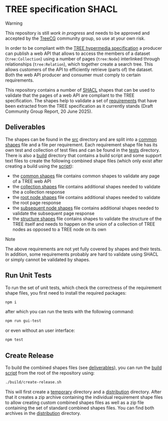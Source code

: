 # TREE specification SHACL
> [!WARNING]
> This repository is still _work in progress_ and needs to be approved and accepted by the [TreeCG](https://github.com/treecg) community group, so use at your own risk.

In order to be compliant with the [TREE hypermedia specification](https://treecg.github.io/specification/) a producer can publish a web API that allows to access the members of a dataset (`tree:Collection`) using a number of pages (`tree:Node`) interlinked through relationships (`tree:Relation`), which together create a search tree. This  allows customers of the API to efficiently retrieve (parts of) the dataset. Both the web API producer and consumer must comply to certain requirements.

This repository contains a number of [SHACL](https://www.w3.org/TR/shacl/) shapes that can be used to validate that the pages of a web API are compliant to the TREE specification. The shapes help to validate a set of [requirements](./requirements.md) that have been extracted from the TREE specification as it currently stands (Draft Community Group Report, 20 June 2025).

## Deliverables
The shapes can be found in the [src](./src/) directory and are split into a [common shapes](./src/tree-common-shapes.ttl) file and a file per requirement. Each requirement shape file has its own test and collection of test files and can be found in the [tests](./tests/) directory. There is also a [build](./build/) directory that contains a build script and some support text files to create the following combined shape files (which only exist after creating a build using the [script](./build/create-release.sh)):
* the [common shapes](./temp/tree-common-shapes.ttl) file contains common shapes to validate any page of a TREE web API
* the [collection shapes](./temp/tree-collection-node-shapes.ttl) file contains additional shapes needed to validate the a collection response
* the [root node shapes](./temp/tree-root-node-shapes.ttl) file contains additional shapes needed to validate the root page response
* the [subsequent node shapes](./temp/tree-subsequent-node-shapes.ttl) file contains additional shapes needed to validate the subsequent page response
* the [structure shapes](./src/tree-structure-shapes.ttl) file contains shapes to validate the structure of the TREE itself and needs to happen on the union of a collection of TREE nodes as opposed to a TREE node on its own

> [!NOTE]
> The above requirements are not yet fully covered by shapes and their tests. In addition, some requirements probably are hard to validate using SHACL or simply cannot be validated by shapes.

## Run Unit Tests
To run the set of unit tests, which check the correctness of the requirement shape files, you first need to install the required packages:
```bash
npm i
```
after which you can run the tests with the following command:
```bash
npm run gui-test
```
or even without an user interface:
```bash
npm test
```

## Create Release
To build the combined shapes files (see [deliverables](#deliverables)), you can run the [build script](./build/create-release.sh) from the root of the repository using:
```bash
./build/create-release.sh
```
This will first create a [temporary](./temp/) directory and a [distribution](./dist/) directory. After that it creates a zip archive containing the individual requirement shape files to allow creating custom combined shapes files as well as a zip file containing the set of standard combined shapes files. You can find both archives in the [distribution](./dist/) directory.
